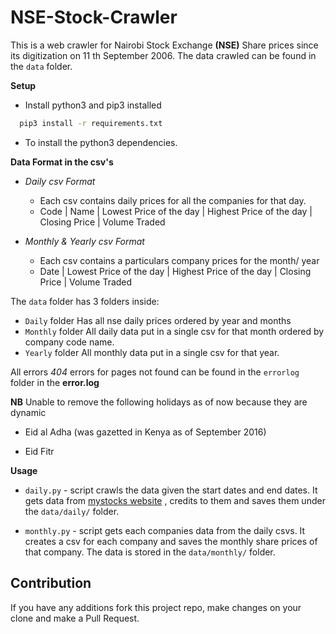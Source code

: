 
# NSE-Stock-Crawler

This is a web crawler for Nairobi Stock Exchange **(NSE)** Share prices since its digitization on 11 th September 2006.
The data crawled can be found in the `data` folder.

**Setup**

- Install python3 and pip3 installed
 ```sh
   pip3 install -r requirements.txt
  ``` 
  - To install the python3 dependencies.


**Data Format in the csv's**

* *Daily csv Format*
    * Each csv contains daily prices for all the companies for that day.
    *  Code | Name | Lowest Price of the day | Highest Price of the day | Closing Price | Volume Traded

* *Monthly & Yearly csv Format*
    * Each csv contains a particulars company prices for the month/ year
   * Date | Lowest Price of the day | Highest Price of the day | Closing Price | Volume Traded

The `data` folder has 3 folders inside:
* `Daily` folder
Has all nse daily prices ordered by year and months
* `Monthly` folder
All daily data put in a single csv for that month ordered by company code name.
* `Yearly` folder
All monthly data put in a single csv for that year.

All errors *404* errors for pages not found can be found in the `errorlog` folder in the **error.log**

**NB** Unable to remove the following holidays as of now because they are dynamic
 - Eid al Adha (was gazetted in Kenya as of September 2016)
 
 - Eid Fitr 
 
 
**Usage**

 - `daily.py` - script crawls the data given the start dates and end dates.
                It gets data from [mystocks website](https://live.mystocks.co.ke/) , credits to them and saves them under the
                `data/daily/` folder.
                
 - `monthly.py` - script gets each companies data from the daily csvs. It creates a csv for each company and saves the monthly
                  share prices of that company. The data is stored in the `data/monthly/` folder.


 
## Contribution 

If you have any additions fork this project repo, make changes on your clone and make a Pull Request. 
